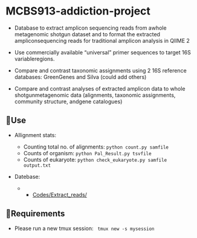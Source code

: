 # MCBS913-addiction-project

* Database to extract amplicon sequencing reads from awhole metagenomic shotgun dataset and to format the extracted ampliconsequencing reads for traditional amplicon analysis in QIIME 2

* Use commercially available “universal” primer sequences to target 16S variableregions.

* Compare and contrast taxonomic assignments using 2 16S reference databases: GreenGenes and Silva (could add others)

* Compare and contrast analyses of extracted amplicon data to whole shotgunmetagenomic data (alignments, taxonomic assignments, community structure, andgene catalogues)

## 📌Use

* Allignment stats:

  * Counting total no. of alignments: `python count.py samfile` 
  * Counts of organism: `python Pal_Result.py tsvfile`
  * Counts of eukaryote: `python check_eukaryote.py samfile output.txt`
 
 * Datebase: 
 
   * - [Codes/Extract_reads/](https://github.com/hkcyf369/MCBS913-addiction/blob/master/Codes/Extract_reads/README.md)

## 📌Requirements

* Please run a new tmux session:  ` tmux new -s mysession`


